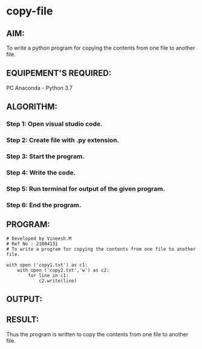# copy-file
## AIM:
To write a python program for copying the contents from one file to another file.
## EQUIPEMENT'S REQUIRED: 
PC
Anaconda - Python 3.7
## ALGORITHM: 
### Step 1: Open visual studio code.

### Step 2: Create file with .py extension.
 
### Step 3: Start the program.

### Step 4: Write the code. 

### Step 5: Run terminal for output of the given program.

### Step 6: End the program.

## PROGRAM:
```
# Developed by Vineesh.M
# Ref No : 21004131
# To write a program for copying the contents from one file to another file.

with open ('copy1.txt') as c1:
    with open ('copy2.txt','w') as c2:
        for line in c1:
            c2.write(line)
```

## OUTPUT:



## RESULT:
Thus the program is written to copy the contents from one file to another file.